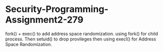 # Security-Programming-Assignment2-279

fork() + exec() to add address space randomization.
using fork() for child process.
Then setuid() to drop provileges then using execl() for Address Space Randomization.
